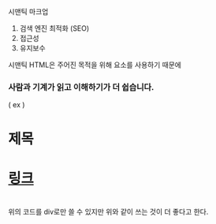 시맨틱 마크업

1. 검색 엔진 최적화 (SEO)
2. 접근성
3. 유지보수

시맨틱 HTML은 주어진 목적을 위해 요소를 사용하기 때문에
### 사람과 기계가 읽고 이해하기가 더 쉽습니다. ###


( ex )
# <div>
#  <h1>제목</h1>
#  <a href="https://zero-base.co.kr/" target="_blank">링크</a>
# </div>

위의 코드를 div로만 쓸 수 있지만 위와 같이 쓰는 것이 더 좋다고 한다.
